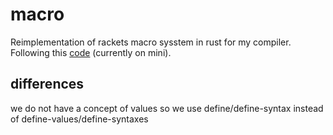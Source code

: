 # macro

Reimplementation of rackets macro sysstem in rust for my compiler.
Following this [code](https://github.com/mflatt/expander) (currently on mini).

## differences
we do not have a concept of values so we use define/define-syntax instead of define-values/define-syntaxes
